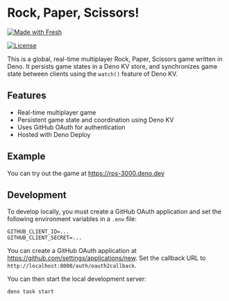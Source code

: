 # Rock, Paper, Scissors!

[![Made with Fresh](https://fresh.deno.dev/fresh-badge.svg)](https://fresh.deno.dev)

[![License](https://img.shields.io/badge/license-MIT-blue.svg)](LICENSE)

This is a global, real-time multiplayer Rock, Paper, Scissors game written in
Deno. It persists game states in a Deno KV store, and synchronizes game state
between clients using the `watch()` feature of Deno KV.

## Features

- Real-time multiplayer game
- Persistent game state and coordination using Deno KV
- Uses GitHub OAuth for authentication
- Hosted with Deno Deploy

## Example

You can try out the game at https://rps-3000.deno.dev

## Development

To develop locally, you must create a GitHub OAuth application and set the
following environment variables in a `.env` file:

```
GITHUB_CLIENT_ID=...
GITHUB_CLIENT_SECRET=...
```

You can create a GitHub OAuth application at
https://github.com/settings/applications/new. Set the callback URL to
`http://localhost:8000/auth/oauth2callback`.

You can then start the local development server:

```
deno task start
```
